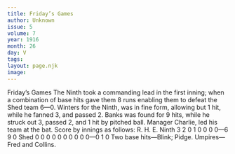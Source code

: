 ```yaml
---
title: Friday’s Games
author: Unknown
issue: 5
volume: 7
year: 1916
month: 26
day: V
tags:
layout: page.njk
image:
---
```

Friday’s Games       The Ninth took a commanding lead in the first inning; when a combination of base hits gave them 8 runs enabling them to defeat the Shed team 6—0.       Winters for the Ninth, was in fine form, allowing but 1 hit, while he fanned 3, and passed 2.       Banks was found for 9 hits, while he struck out 3, passed 2, and 1 hit by pitched ball.       Manager Charlie, led his team at the bat.       Score by innings as follows: R. H. E. Ninth 3 2 0 1 0 0 0 0—6 9 0 Shed 0 0 0 0 0 0 0 0 0 0—0 1 0       Two base hits—Blink; Pidge.       Umpires—Fred and Collins.    




